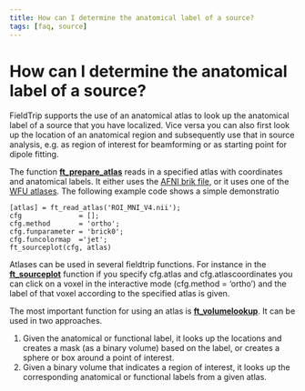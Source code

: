 ```yaml
---
title: How can I determine the anatomical label of a source?
tags: [faq, source]
---
```


# How can I determine the anatomical label of a source?

FieldTrip supports the use of an anatomical atlas to look up the anatomical label of a source that you have localized. Vice versa you can also first look up the location of an anatomical region and subsequently use that in source analysis, e.g. as region of interest for beamforming or as starting point for dipole fitting.

The function **[ft_prepare_atlas](/reference/ft_prepare_atlas)** reads in a specified atlas with coordinates and anatomical labels. It either uses the [AFNI brik file](http://afni.nimh.nih.gov/afni/doc/misc/afni_ttatlas/), or it uses one of the [ WFU atlases](http://fmri.wfubmc.edu ). The following example code shows a simple demonstratio

    [atlas] = ft_read_atlas('ROI_MNI_V4.nii');
    cfg              = [];
    cfg.method       = 'ortho';
    cfg.funparameter = 'brick0';
    cfg.funcolormap  ='jet';
    ft_sourceplot(cfg, atlas)

Atlases can be used in several fieldtrip functions. For instance in the **[ft_sourceplot](/reference/ft_sourceplot)** function if you specify cfg.atlas and cfg.atlascoordinates you can click on a voxel in the interactive mode (cfg.method = ‘ortho’) and the label of that voxel according to the specified atlas is given.

The most important function for using an atlas is **[ft_volumelookup](/reference/ft_volumelookup)**. It can be used in two approaches. 

 1.   Given the anatomical or functional label, it looks up the locations and creates a mask (as a binary volume) based on the label, or creates a sphere or box around a point of interest. 
 2.   Given a binary volume that indicates a region of interest, it looks up the corresponding anatomical or functional labels from a given atlas.

